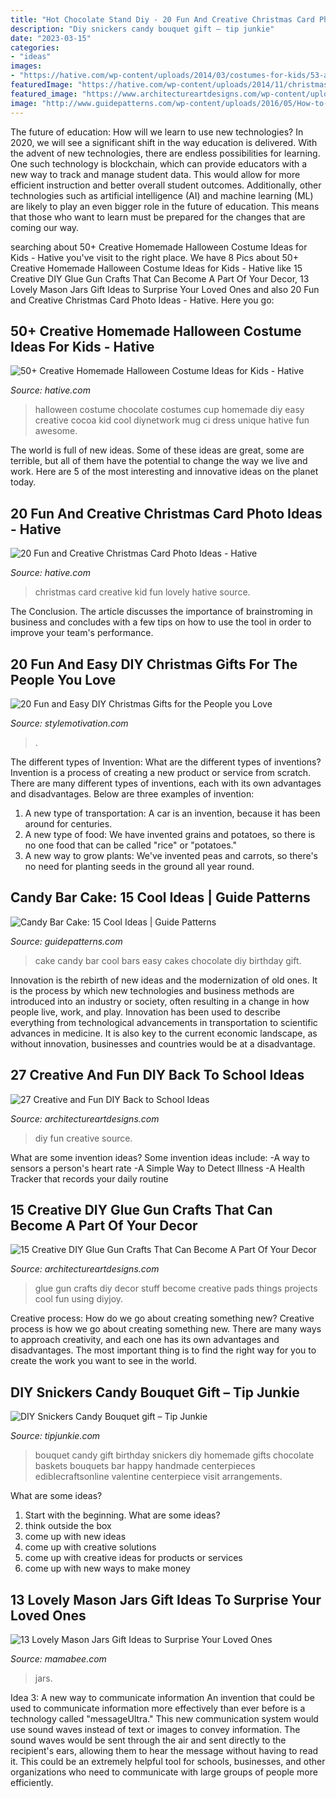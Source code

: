 ```yaml
---
title: "Hot Chocolate Stand Diy - 20 Fun And Creative Christmas Card Photo Ideas"
description: "Diy snickers candy bouquet gift – tip junkie"
date: "2023-03-15"
categories:
- "ideas"
images:
- "https://hative.com/wp-content/uploads/2014/03/costumes-for-kids/53-a-cup-of-hot-chocolate.jpg"
featuredImage: "https://hative.com/wp-content/uploads/2014/11/christmas-card-photo-ideas/3-christmas-card-photo-ideas.jpg"
featured_image: "https://www.architectureartdesigns.com/wp-content/uploads/2020/02/15-Creative-DIY-Glue-Gun-Crafts-That-Can-Become-A-Part-Of-Your-Decor-6.jpg"
image: "http://www.guidepatterns.com/wp-content/uploads/2016/05/How-to-Make-a-Candy-Bar-Cake.jpg"
---
```



The future of education: How will we learn to use new technologies?
In 2020, we will see a significant shift in the way education is delivered. With the advent of new technologies, there are endless possibilities for learning. One such technology is blockchain, which can provide educators with a new way to track and manage student data. This would allow for more efficient instruction and better overall student outcomes. Additionally, other technologies such as artificial intelligence (AI) and machine learning (ML) are likely to play an even bigger role in the future of education. This means that those who want to learn must be prepared for the changes that are coming our way.

	

		
searching about 50+ Creative Homemade Halloween Costume Ideas for Kids - Hative you've visit to the right place. We have 8 Pics about 50+ Creative Homemade Halloween Costume Ideas for Kids - Hative like 15 Creative DIY Glue Gun Crafts That Can Become A Part Of Your Decor, 13 Lovely Mason Jars Gift Ideas to Surprise Your Loved Ones and also 20 Fun and Creative Christmas Card Photo Ideas - Hative. Here you go:
		
    
## 50+ Creative Homemade Halloween Costume Ideas For Kids - Hative

<img loading=lazy src="https://hative.com/wp-content/uploads/2014/03/costumes-for-kids/53-a-cup-of-hot-chocolate.jpg" onerror="this.onerror=null;this.src='https://tse3.mm.bing.net/th?id=OIP.PLExQNMNqvLdXVBQNu-8ZQHaJ4&amp;pid=15.1';" alt="50+ Creative Homemade Halloween Costume Ideas for Kids - Hative">

_Source: hative.com_

>halloween costume chocolate costumes cup homemade diy easy creative cocoa kid cool diynetwork mug ci dress unique hative fun awesome. 

	

The world is full of new ideas. Some of these ideas are great, some are terrible, but all of them have the potential to change the way we live and work. Here are 5 of the most interesting and innovative ideas on the planet today.

    
## 20 Fun And Creative Christmas Card Photo Ideas - Hative

<img loading=lazy src="https://hative.com/wp-content/uploads/2014/11/christmas-card-photo-ideas/3-christmas-card-photo-ideas.jpg" onerror="this.onerror=null;this.src='https://tse2.mm.bing.net/th?id=OIP.G0ebp9ssW7UpICKmakmS1QHaLG&amp;pid=15.1';" alt="20 Fun and Creative Christmas Card Photo Ideas - Hative">

_Source: hative.com_

>christmas card creative kid fun lovely hative source. 

	

The Conclusion.
The article discusses the importance of brainstroming in business and concludes with a few tips on how to use the tool in order to improve your team's performance.

    
## 20 Fun And Easy DIY Christmas Gifts For The People You Love

<img loading=lazy src="https://www.stylemotivation.com/wp-content/uploads/2013/12/20-Fun-and-Easy-DIY-Christmas-Gifts-9-620x930.jpg" onerror="this.onerror=null;this.src='https://tse1.mm.bing.net/th?id=OIP.izSR5dJdPGpzmYf-0mDUGgHaLH&amp;pid=15.1';" alt="20 Fun and Easy DIY Christmas Gifts for the People you Love">

_Source: stylemotivation.com_

>. 

	

The different types of Invention: What are the different types of inventions?
Invention is a process of creating a new product or service from scratch. There are many different types of inventions, each with its own advantages and disadvantages. Below are three examples of invention:
1) A new type of transportation: A car is an invention, because it has been around for centuries. 
2) A new type of food: We have invented grains and potatoes, so there is no one food that can be called "rice" or "potatoes." 
3) A new way to grow plants: We've invented peas and carrots, so there's no need for planting seeds in the ground all year round.

    
## Candy Bar Cake: 15 Cool Ideas | Guide Patterns

<img loading=lazy src="http://www.guidepatterns.com/wp-content/uploads/2016/05/How-to-Make-a-Candy-Bar-Cake.jpg" onerror="this.onerror=null;this.src='https://tse1.mm.bing.net/th?id=OIP.Db2q3Xoz-Q-949oIMXXHuQHaNB&amp;pid=15.1';" alt="Candy Bar Cake: 15 Cool Ideas | Guide Patterns">

_Source: guidepatterns.com_

>cake candy bar cool bars easy cakes chocolate diy birthday gift. 

	

Innovation is the rebirth of new ideas and the modernization of old ones. It is the process by which new technologies and business methods are introduced into an industry or society, often resulting in a change in how people live, work, and play. Innovation has been used to describe everything from technological advancements in transportation to scientific advances in medicine. It is also key to the current economic landscape, as without innovation, businesses and countries would be at a disadvantage.

    
## 27 Creative And Fun DIY Back To School Ideas

<img loading=lazy src="https://www.architectureartdesigns.com/wp-content/uploads/2013/08/1178.jpg" onerror="this.onerror=null;this.src='https://tse2.mm.bing.net/th?id=OIP.EKe9nFSQgkmy_VqHg4-5KgHaMP&amp;pid=15.1';" alt="27 Creative and Fun DIY Back to School Ideas">

_Source: architectureartdesigns.com_

>diy fun creative source. 

	

What are some invention ideas?
Some invention ideas include:
-A way to sensors a person's heart rate 
-A Simple Way to Detect Illness 
-A Health Tracker that records your daily routine

    
## 15 Creative DIY Glue Gun Crafts That Can Become A Part Of Your Decor

<img loading=lazy src="https://www.architectureartdesigns.com/wp-content/uploads/2020/02/15-Creative-DIY-Glue-Gun-Crafts-That-Can-Become-A-Part-Of-Your-Decor-6.jpg" onerror="this.onerror=null;this.src='https://tse4.mm.bing.net/th?id=OIP.lWXObaBqJainvgomywik4wHaKq&amp;pid=15.1';" alt="15 Creative DIY Glue Gun Crafts That Can Become A Part Of Your Decor">

_Source: architectureartdesigns.com_

>glue gun crafts diy decor stuff become creative pads things projects cool fun using diyjoy. 

	

Creative process: How do we go about creating something new?
Creative process is how we go about creating something new. There are many ways to approach creativity, and each one has its own advantages and disadvantages. The most important thing is to find the right way for you to create the work you want to see in the world.

    
## DIY Snickers Candy Bouquet Gift – Tip Junkie

<img loading=lazy src="https://cdn.tipjunkie.com/wp-content/uploads/2014/10/homemade-birthday-gift.jpg" onerror="this.onerror=null;this.src='https://tse4.mm.bing.net/th?id=OIP.07LCF5KAyADMieUHukgIeAAAAA&amp;pid=15.1';" alt="DIY Snickers Candy Bouquet gift – Tip Junkie">

_Source: tipjunkie.com_

>bouquet candy gift birthday snickers diy homemade gifts chocolate baskets bouquets bar happy handmade centerpieces ediblecraftsonline valentine centerpiece visit arrangements. 

	

What are some ideas?
1. Start with the beginning. What are some ideas? 
2. think outside the box 
3. come up with new ideas 
4. come up with creative solutions 
5. come up with creative ideas for products or services 
6. come up with new ways to make money 

    
## 13 Lovely Mason Jars Gift Ideas To Surprise Your Loved Ones

<img loading=lazy src="https://mamabee.com/wp-content/uploads/2015/02/938.jpg" onerror="this.onerror=null;this.src='https://tse4.mm.bing.net/th?id=OIP.ZDAomtCzUzwfzm5HcJ6FvQHaKW&amp;pid=15.1';" alt="13 Lovely Mason Jars Gift Ideas to Surprise Your Loved Ones">

_Source: mamabee.com_

>jars. 

	

Idea 3: A new way to communicate information
An invention that could be used to communicate information more effectively than ever before is a technology called "messageUltra." This new communication system would use sound waves instead of text or images to convey information. The sound waves would be sent through the air and sent directly to the recipient's ears, allowing them to hear the message without having to read it. This could be an extremely helpful tool for schools, businesses, and other organizations who need to communicate with large groups of people more efficiently.

